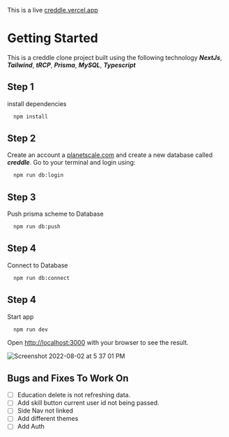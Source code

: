 This is a live [creddle.vercel.app](https://creddle.vercel.app/)

# Getting Started

This is a creddle clone project built using the following technology ***NextJs***, ***Tailwind***, ***tRCP***, ***Prisma***, ***MySQL***, ***Typescript***
## Step 1

install dependencies

```bash
  npm install
```

## Step 2

Create an account a [planetscale.com](https://planetscale.com/) and create a new database called **_creddle_**. Go to your terminal and login using:

```bash
  npm run db:login
```

## Step 3

Push prisma scheme to Database

```bash
  npm run db:push
```

## Step 4

Connect to Database

```bash
  npm run db:connect
```

## Step 4

Start app

```bash
  npm run dev
```

Open [http://localhost:3000](http://localhost:3000) with your browser to see the result.

![Screenshot 2022-08-02 at 5 37 01 PM](https://user-images.githubusercontent.com/58061791/182478800-0617da74-518b-48a0-88fc-e588226d9de0.png)

## Bugs and Fixes To Work On

- [ ] Education delete is not refreshing data.
- [ ] Add skill button current user id not being passed.
- [ ] Side Nav not linked
- [ ] Add different themes
- [ ] Add Auth
